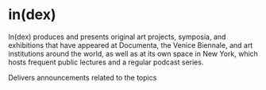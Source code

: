 # in(dex)

In(dex) produces and presents original art projects, symposia, and exhibitions that have appeared at Documenta, the Venice Biennale, and art institutions around the world, as well as at its own space in New York, which hosts frequent public lectures and a regular podcast series.

Delivers announcements related to the topics
